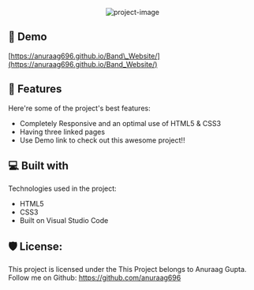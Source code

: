 <p align="center"><img src="https://socialify.git.ci/anuraag696/Band_Website/image?custom_description=A+demo+website+for+a+band+%22The+Generics%22.&amp;custom_language=HTML&amp;description=1&amp;forks=1&amp;language=1&amp;name=1&amp;owner=1&amp;pattern=Transparent&amp;stargazers=1&amp;theme=Auto" alt="project-image"></p>

<h2>🚀 Demo</h2>

[https://anuraag696.github.io/Band\_Website/](https://anuraag696.github.io/Band_Website/)

  
  
<h2>🧐 Features</h2>

Here're some of the project's best features:

*   Completely Responsive and an optimal use of HTML5 & CSS3
*   Having three linked pages
*   Use Demo link to check out this awesome project!!

  
  
<h2>💻 Built with</h2>

Technologies used in the project:

*   HTML5
*   CSS3
*   Built on Visual Studio Code

<h2>🛡️ License:</h2>

This project is licensed under the This Project belongs to Anuraag Gupta. Follow me on Github: https://github.com/anuraag696
